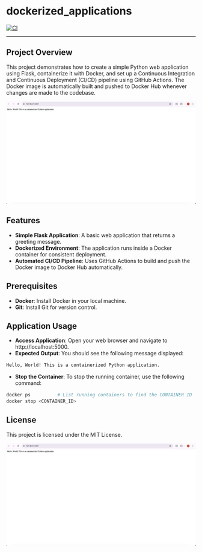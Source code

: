 # dockerized_applications
[![CI](https://github.com/aoaow/dockerized_applications/actions/workflows/cicd.yml/badge.svg)](https://github.com/aoaow/dockerized_applications/actions/workflows/cicd.yml)

---


## **Project Overview**

This project demonstrates how to create a simple Python web application using Flask, containerize it with Docker, and set up a Continuous Integration and Continuous Deployment (CI/CD) pipeline using GitHub Actions. The Docker image is automatically built and pushed to Docker Hub whenever changes are made to the codebase.

![Successful Implementation](example.png)

## **Features**

- **Simple Flask Application**: A basic web application that returns a greeting message.
- **Dockerized Environment**: The application runs inside a Docker container for consistent deployment.
- **Automated CI/CD Pipeline**: Uses GitHub Actions to build and push the Docker image to Docker Hub automatically.

## **Prerequisites**

- **Docker**: Install Docker in your local machine.
- **Git**: Install Git for version control.

## **Application Usage**

- **Access Application**: Open your web browser and navigate to http://localhost:5000.
- **Expected Output**: You should see the following message displayed:

```bash
Hello, World! This is a containerized Python application.
```

- **Stop the Container**: To stop the running container, use the following command:

```bash
docker ps          # List running containers to find the CONTAINER ID
docker stop <CONTAINER_ID>
```

## **License**

This project is licensed under the MIT License.

![Example](image.png)

